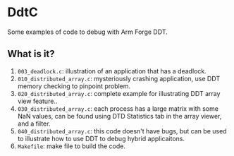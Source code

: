 # DdtC

Some examples of code to debug with Arm Forge DDT.

## What is it?
1. `003_deadlock.c`: illustration of an application that has a
    deadlock.
1. `010_distributed_array.c`: mysteriously crashing application, use DDT
    memory checking to pinpoint problem.
1. `020_distributed_array.c`: complete example for illustrating DDT array
    view feature..
1. `030_distributed_array.c`: each process has a large matrix with some
    NaN values, can be found using DTD Statistics tab in the array viewer,
    and a filter.
1. `040_distributed_array.c`: this code doesn't have bugs, but can be
    used to illustrate how to use DDT to debug hybrid applicaitons.
1. `Makefile`: make file to build the code.
